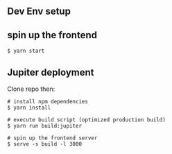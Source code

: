 ## Dev Env setup

## spin up the frontend
```
$ yarn start
```

## Jupiter deployment

Clone repo then:
```
# install npm dependencies 
$ yarn install

# execute build script (optimized production build)
$ yarn run build:jupiter

# spin up the frontend server
$ serve -s build -l 3000
```